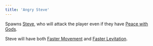 ```yaml
---
title: 'Angry Steve'
---
```


Spawns [Steve](https://noita.wiki.gg/wiki/Stevari), who will attack the player even if they have [Peace with Gods](https://noita.wiki.gg/wiki/Peace_with_Gods).

Steve will have both [Faster Movement](https://noita.wiki.gg/wiki/Faster_Movement) and [Faster Levitation](https://noita.wiki.gg/wiki/Faster_Levitation).
